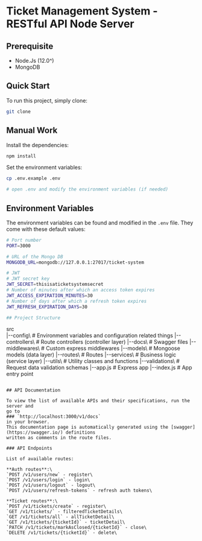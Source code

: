 # Ticket Management System - RESTful API Node Server

## Prerequisite
* Node.Js (12.0^)
* MongoDB

## Quick Start

To run this project, simply clone:

```bash
git clone 
```

## Manual Work

Install the dependencies:

```bash
npm install
```

Set the environment variables:

```bash
cp .env.example .env

# open .env and modify the environment variables (if needed)
```

## Environment Variables

The environment variables can be found and modified in the `.env` file. They come with these default values:

```bash
# Port number
PORT=3000

# URL of the Mongo DB
MONGODB_URL=mongodb://127.0.0.1:27017/ticket-system

# JWT
# JWT secret key
JWT_SECRET=thisisaticketsystemsecret
# Number of minutes after which an access token expires
JWT_ACCESS_EXPIRATION_MINUTES=30
# Number of days after which a refresh token expires
JWT_REFRESH_EXPIRATION_DAYS=30

## Project Structure

```
src\
 |--config\         # Environment variables and configuration related things
 |--controllers\    # Route controllers (controller layer)
 |--docs\           # Swagger files
 |--middlewares\    # Custom express middlewares
 |--models\         # Mongoose models (data layer)
 |--routes\         # Routes
 |--services\       # Business logic (service layer)
 |--utils\          # Utility classes and functions
 |--validations\    # Request data validation schemas
 |--app.js          # Express app
 |--index.js        # App entry point
```

## API Documentation

To view the list of available APIs and their specifications, run the server and 
go to 
### `http://localhost:3000/v1/docs` 
in your browser. 
This documentation page is automatically generated using the [swagger](https://swagger.io/) definitions 
written as comments in the route files.

### API Endpoints

List of available routes:

**Auth routes**:\
`POST /v1/users/new` - register\
`POST /v1/users/login` - login\
`POST /v1/users/logout` - logout\
`POST /v1/users/refresh-tokens` - refresh auth tokens\

**Ticket routes**:\
`POST /v1/tickets/create` - register\
`GET /v1/tickets/` - filteredTicketDetails\
`GET /v1/tickets/all` - allTicketDetail\
`GET /v1/tickets/{ticketId}` - ticketDetail\
`PATCH /v1/tickets/markAsClosed/{ticketId}` - close\
`DELETE /v1/tickets/{ticketId}` - delete\
